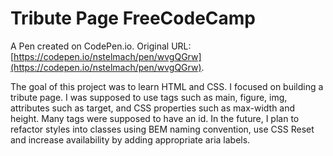 # Tribute Page FreeCodeCamp

A Pen created on CodePen.io. Original URL: [https://codepen.io/nstelmach/pen/wvgQGrw](https://codepen.io/nstelmach/pen/wvgQGrw).

The goal of this project was to learn HTML and CSS. I focused on building a tribute page. I was supposed to use tags such as main, figure, img, attributes such as target, and CSS properties such as max-width and height. Many tags were supposed to have an id. In the future, I plan to refactor styles into classes using BEM naming convention, use CSS Reset and increase availability by adding appropriate aria labels.

